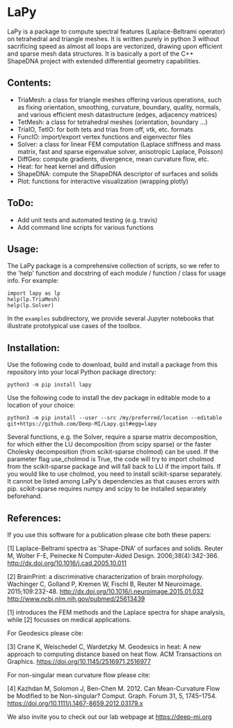 # LaPy

LaPy is a package to compute spectral features (Laplace-Beltrami operator) on
tetrahedral and triangle meshes. It is written purely in python 3 without
sacrificing speed as almost all loops are vectorized, drawing upon efficient
and sparse mesh data structures. It is basically a port of the C++ ShapeDNA
project with extended differential geometry capabilities.

## Contents:

- TriaMesh: a class for triangle meshes offering various operations, such as
  fixing orientation, smoothing, curvature, boundary, quality, normals, and
  various efficient mesh datastructure (edges, adjacency matrices)
- TetMesh: a class for tetrahedral meshes (orientation, boundary ...)
- TriaIO, TetIO: for both tets and trias from off, vtk, etc. formats
- FuncIO: import/export vertex functions and eigenvector files
- Solver: a class for linear FEM computation (Laplace stiffness and mass
  matrix, fast and sparse eigenvalue solver, anisotropic Laplace, Poisson)
- DiffGeo: compute gradients, divergence, mean curvature flow, etc.
- Heat: for heat kernel and diffusion
- ShapeDNA: compute the ShapeDNA descriptor of surfaces and solids
- Plot: functions for interactive visualization (wrapping plotly)

## ToDo:

- Add unit tests and automated testing (e.g. travis)
- Add command line scripts for various functions

## Usage:

The LaPy package is a comprehensive collection of scripts, so we refer to the
'help' function and docstring of each module / function / class for usage info.
For example:

```
import lapy as lp
help(lp.TriaMesh)
help(lp.Solver)
```

In the `examples` subdirectory, we provide several Jupyter notebooks that
illustrate prototypical use cases of the toolbox.

## Installation:

Use the following code to download, build and install a package from this
repository into your local Python package directory:

`python3 -m pip install lapy`

Use the following code to install the dev package in editable mode to a location of
your choice:

`python3 -m pip install --user --src /my/preferred/location --editable git+https://github.com/Deep-MI/Lapy.git#egg=lapy`

Several functions, e.g. the Solver, require a sparse matrix decomposition, for which either the LU decomposition (from scipy sparse) or the faster Cholesky decomposition (from scikit-sparse cholmod) can be used. If the parameter flag use_cholmod is True, the code will try to import cholmod from the scikit-sparse package and will fall back to LU if the import fails. If you would like to use cholmod, you need to install scikit-sparse separately. It cannot be listed among LaPy's dependencies as that causes errors with pip. scikit-sparse requires numpy and scipy to be installed separately beforehand.

## References:

If you use this software for a publication please cite both these papers:

[1] Laplace-Beltrami spectra as 'Shape-DNA' of surfaces and solids. Reuter M, Wolter F-E, Peinecke N Computer-Aided Design. 2006;38(4):342-366. http://dx.doi.org/10.1016/j.cad.2005.10.011

[2] BrainPrint: a discriminative characterization of brain morphology. Wachinger C, Golland P, Kremen W, Fischl B, Reuter M Neuroimage. 2015;109:232-48. http://dx.doi.org/10.1016/j.neuroimage.2015.01.032 http://www.ncbi.nlm.nih.gov/pubmed/25613439

[1] introduces the FEM methods and the Laplace spectra for shape analysis, while [2] focusses on medical applications.

For Geodesics please cite:

[3] Crane K, Weischedel C, Wardetzky M. Geodesics in heat: A new approach to computing distance based on heat flow. ACM Transactions on Graphics. https://doi.org/10.1145/2516971.2516977

For non-singular mean curvature flow please cite:

[4] Kazhdan M, Solomon J, Ben-Chen M. 2012. Can Mean-Curvature Flow be Modified to be Non-singular? Comput. Graph. Forum 31, 5, 1745–1754.
https://doi.org/10.1111/j.1467-8659.2012.03179.x

We also invite you to check out our lab webpage at https://deep-mi.org
